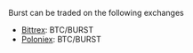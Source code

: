 Burst can be traded on the following exchanges

-   [Bittrex](https://bittrex.com/Market/Index?MarketName=BTC-burst): BTC/BURST
-   [Poloniex](https://poloniex.com/exchange#btc_burst): BTC/BURST

